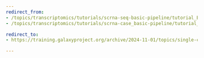 ```yaml
---
redirect_from:
- /topics/transcriptomics/tutorials/scrna-seq-basic-pipeline/tutorial_ES
- /topics/transcriptomics/tutorials/scrna-case_basic-pipeline/tutorial_ES

redirect_to:
- https://training.galaxyproject.org/archive/2024-11-01/topics/single-cell/tutorials/scrna-case_basic-pipeline/tutorial_ES.html

---
```

